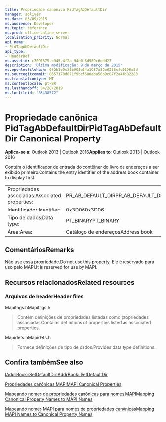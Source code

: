 ```yaml
---
title: Propriedade canônica PidTagAbDefaultDir
manager: soliver
ms.date: 03/09/2015
ms.audience: Developer
ms.topic: reference
ms.prod: office-online-server
localization_priority: Normal
api_name:
- PidTagAbDefaultDir
api_type:
- HeaderDef
ms.assetid: c7092375-c945-4f2a-94e0-6d969c6edd27
description: 'Última modificação: 9 de março de 2015'
ms.openlocfilehash: 0f2b1e9c38b995e84a1957a32e6266c4e0696a5d
ms.sourcegitcommit: 8657170d071f9bcf680aba50b9c07f2a4fb82283
ms.translationtype: MT
ms.contentlocale: pt-BR
ms.lasthandoff: 04/28/2019
ms.locfileid: "33438572"
---
```

# <a name="pidtagabdefaultdir-canonical-property"></a><span data-ttu-id="8a08b-103">Propriedade canônica PidTagAbDefaultDir</span><span class="sxs-lookup"><span data-stu-id="8a08b-103">PidTagAbDefaultDir Canonical Property</span></span>

  
  
<span data-ttu-id="8a08b-104">**Aplica-se a**: Outlook 2013 | Outlook 2016</span><span class="sxs-lookup"><span data-stu-id="8a08b-104">**Applies to**: Outlook 2013 | Outlook 2016</span></span> 
  
<span data-ttu-id="8a08b-105">Contém o identificador de entrada do contêiner do livro de endereços a ser exibido primeiro.</span><span class="sxs-lookup"><span data-stu-id="8a08b-105">Contains the entry identifier of the address book container to display first.</span></span> 
  
|||
|:-----|:-----|
|<span data-ttu-id="8a08b-106">Propriedades associadas:</span><span class="sxs-lookup"><span data-stu-id="8a08b-106">Associated properties:</span></span>  <br/> |<span data-ttu-id="8a08b-107">PR_AB_DEFAULT_DIR</span><span class="sxs-lookup"><span data-stu-id="8a08b-107">PR_AB_DEFAULT_DIR</span></span>  <br/> |
|<span data-ttu-id="8a08b-108">Identificador:</span><span class="sxs-lookup"><span data-stu-id="8a08b-108">Identifier:</span></span>  <br/> |<span data-ttu-id="8a08b-109">0x3D06</span><span class="sxs-lookup"><span data-stu-id="8a08b-109">0x3D06</span></span>  <br/> |
|<span data-ttu-id="8a08b-110">Tipo de dados:</span><span class="sxs-lookup"><span data-stu-id="8a08b-110">Data type:</span></span>  <br/> |<span data-ttu-id="8a08b-111">PT_BINARY</span><span class="sxs-lookup"><span data-stu-id="8a08b-111">PT_BINARY</span></span>  <br/> |
|<span data-ttu-id="8a08b-112">Área:</span><span class="sxs-lookup"><span data-stu-id="8a08b-112">Area:</span></span>  <br/> |<span data-ttu-id="8a08b-113">Catálogo de endereços</span><span class="sxs-lookup"><span data-stu-id="8a08b-113">Address book</span></span>  <br/> |
   
## <a name="remarks"></a><span data-ttu-id="8a08b-114">Comentários</span><span class="sxs-lookup"><span data-stu-id="8a08b-114">Remarks</span></span>

<span data-ttu-id="8a08b-115">Não use essa propriedade.</span><span class="sxs-lookup"><span data-stu-id="8a08b-115">Do not use this property.</span></span> <span data-ttu-id="8a08b-116">Ele é reservado para uso pelo MAPI.</span><span class="sxs-lookup"><span data-stu-id="8a08b-116">It is reserved for use by MAPI.</span></span>
  
## <a name="related-resources"></a><span data-ttu-id="8a08b-117">Recursos relacionados</span><span class="sxs-lookup"><span data-stu-id="8a08b-117">Related resources</span></span>

### <a name="header-files"></a><span data-ttu-id="8a08b-118">Arquivos de header</span><span class="sxs-lookup"><span data-stu-id="8a08b-118">Header files</span></span>

<span data-ttu-id="8a08b-119">Mapitags.h</span><span class="sxs-lookup"><span data-stu-id="8a08b-119">Mapitags.h</span></span>
  
> <span data-ttu-id="8a08b-120">Contém definições de propriedades listadas como propriedades associadas.</span><span class="sxs-lookup"><span data-stu-id="8a08b-120">Contains definitions of properties listed as associated properties.</span></span>
    
<span data-ttu-id="8a08b-121">Mapidefs.h</span><span class="sxs-lookup"><span data-stu-id="8a08b-121">Mapidefs.h</span></span>
  
> <span data-ttu-id="8a08b-122">Fornece definições de tipo de dados.</span><span class="sxs-lookup"><span data-stu-id="8a08b-122">Provides data type definitions.</span></span>
    
## <a name="see-also"></a><span data-ttu-id="8a08b-123">Confira também</span><span class="sxs-lookup"><span data-stu-id="8a08b-123">See also</span></span>



[<span data-ttu-id="8a08b-124">IAddrBook::SetDefaultDir</span><span class="sxs-lookup"><span data-stu-id="8a08b-124">IAddrBook::SetDefaultDir</span></span>](iaddrbook-setdefaultdir.md)


[<span data-ttu-id="8a08b-125">Propriedades canônicas MAPI</span><span class="sxs-lookup"><span data-stu-id="8a08b-125">MAPI Canonical Properties</span></span>](mapi-canonical-properties.md)
  
[<span data-ttu-id="8a08b-126">Mapeando nomes de propriedades canônicas para nomes MAPI</span><span class="sxs-lookup"><span data-stu-id="8a08b-126">Mapping Canonical Property Names to MAPI Names</span></span>](mapping-canonical-property-names-to-mapi-names.md)
  
[<span data-ttu-id="8a08b-127">Mapeando nomes MAPI para nomes de propriedades canônicas</span><span class="sxs-lookup"><span data-stu-id="8a08b-127">Mapping MAPI Names to Canonical Property Names</span></span>](mapping-mapi-names-to-canonical-property-names.md)

